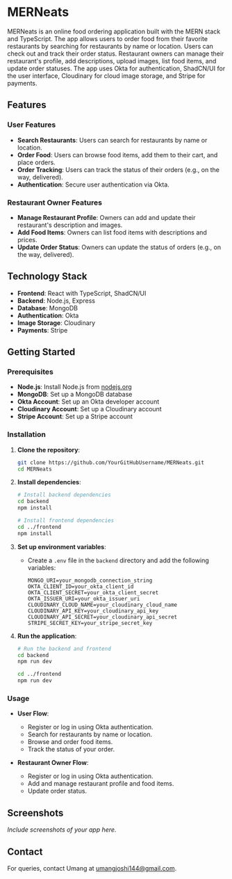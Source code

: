 
# MERNeats

MERNeats is an online food ordering application built with the MERN stack and TypeScript. The app allows users to order food from their favorite restaurants by searching for restaurants by name or location. Users can check out and track their order status. Restaurant owners can manage their restaurant's profile, add descriptions, upload images, list food items, and update order statuses. The app uses Okta for authentication, ShadCN/UI for the user interface, Cloudinary for cloud image storage, and Stripe for payments.

## Features

### User Features
- **Search Restaurants**: Users can search for restaurants by name or location.
- **Order Food**: Users can browse food items, add them to their cart, and place orders.
- **Order Tracking**: Users can track the status of their orders (e.g., on the way, delivered).
- **Authentication**: Secure user authentication via Okta.

### Restaurant Owner Features
- **Manage Restaurant Profile**: Owners can add and update their restaurant's description and images.
- **Add Food Items**: Owners can list food items with descriptions and prices.
- **Update Order Status**: Owners can update the status of orders (e.g., on the way, delivered).

## Technology Stack
- **Frontend**: React with TypeScript, ShadCN/UI
- **Backend**: Node.js, Express
- **Database**: MongoDB
- **Authentication**: Okta
- **Image Storage**: Cloudinary
- **Payments**: Stripe

## Getting Started

### Prerequisites
- **Node.js**: Install Node.js from [nodejs.org](https://nodejs.org/)
- **MongoDB**: Set up a MongoDB database
- **Okta Account**: Set up an Okta developer account
- **Cloudinary Account**: Set up a Cloudinary account
- **Stripe Account**: Set up a Stripe account

### Installation

1. **Clone the repository**:
    ```bash
    git clone https://github.com/YourGitHubUsername/MERNeats.git
    cd MERNeats
    ```

2. **Install dependencies**:
    ```bash
    # Install backend dependencies
    cd backend
    npm install

    # Install frontend dependencies
    cd ../frontend
    npm install
    ```

3. **Set up environment variables**:
    - Create a `.env` file in the `backend` directory and add the following variables:
        ```plaintext
        MONGO_URI=your_mongodb_connection_string
        OKTA_CLIENT_ID=your_okta_client_id
        OKTA_CLIENT_SECRET=your_okta_client_secret
        OKTA_ISSUER_URI=your_okta_issuer_uri
        CLOUDINARY_CLOUD_NAME=your_cloudinary_cloud_name
        CLOUDINARY_API_KEY=your_cloudinary_api_key
        CLOUDINARY_API_SECRET=your_cloudinary_api_secret
        STRIPE_SECRET_KEY=your_stripe_secret_key
        ```

4. **Run the application**:
    ```bash
    # Run the backend and frontend
    cd backend
    npm run dev

    cd ../frontend
    npm run dev
    ```

### Usage

- **User Flow**:
    - Register or log in using Okta authentication.
    - Search for restaurants by name or location.
    - Browse and order food items.
    - Track the status of your order.

- **Restaurant Owner Flow**:
    - Register or log in using Okta authentication.
    - Add and manage restaurant profile and food items.
    - Update order status.

## Screenshots

*Include screenshots of your app here.*

## Contact

For queries, contact Umang at umangjoshi144@gmail.com.
